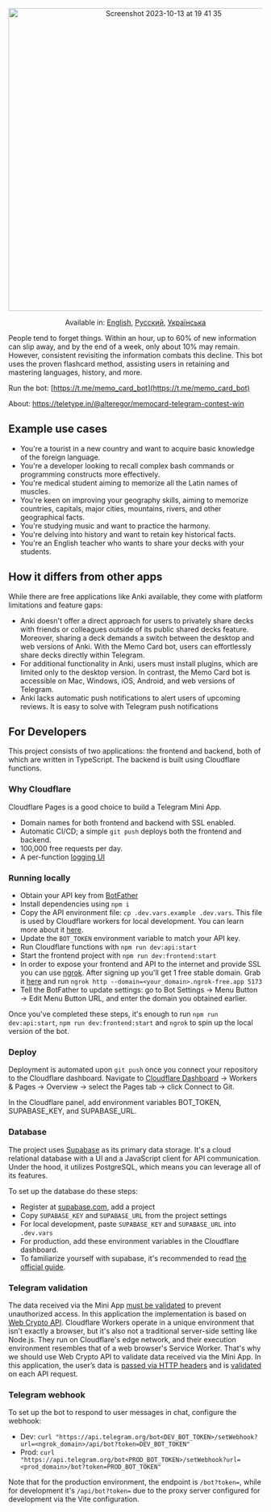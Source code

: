 <p align="center">
<img width="600" alt="Screenshot 2023-10-13 at 19 41 35" src="https://github.com/kubk/memo-card/assets/22447849/7f754776-3e57-4669-becc-410e1b285199"></p>

<p align="center">
  Available in: <a href="./README.md">English</a>, <a href="./README.ru.md">Русский</a>, <a href="./README.ua.md">Українська</a>
</p>

People tend to forget things. Within an hour, up to 60% of new information can slip away, and by the end of a week, only about 10% may remain. However, consistent revisiting the information combats this decline. This bot uses the proven flashcard method, assisting users in retaining and mastering languages, history, and more.

Run the bot: [https://t.me/memo_card_bot](https://t.me/memo_card_bot)

About: https://teletype.in/@alteregor/memocard-telegram-contest-win 

## Example use cases
- You're a tourist in a new country and want to acquire basic knowledge of the foreign language. 
- You're a developer looking to recall complex bash commands or programming constructs more effectively.
- You're medical student aiming to memorize all the Latin names of muscles.
- You're keen on improving your geography skills, aiming to memorize countries, capitals, major cities, mountains, rivers, and other geographical facts.
- You're studying music and want to practice the harmony.
- You're delving into history and want to retain key historical facts.
- You're an English teacher who wants to share your decks with your students.

## How it differs from other apps

While there are free applications like Anki available, they come with platform limitations and feature gaps:
- Anki doesn't offer a direct approach for users to privately share decks with friends or colleagues outside of its public shared decks feature. Moreover, sharing a deck demands a switch between the desktop and web versions of Anki. With the Memo Card bot, users can effortlessly share decks directly within Telegram.
- For additional functionality in Anki, users must install plugins, which are limited only to the desktop version. In contrast, the Memo Card bot is accessible on Mac, Windows, iOS, Android, and web versions of Telegram.
- Anki lacks automatic push notifications to alert users of upcoming reviews. It is easy to solve with Telegram push notifications

## For Developers

This project consists of two applications: the frontend and backend, both of which are written in TypeScript. The backend is built using Cloudflare functions.

### Why Cloudflare

Cloudflare Pages is a good choice to build a Telegram Mini App.
- Domain names for both frontend and backend with SSL enabled.
- Automatic CI/CD; a simple `git push` deploys both the frontend and backend.
- 100,000 free requests per day.
- A per-function [logging UI](https://developers.cloudflare.com/pages/platform/functions/debugging-and-logging/)

### Running locally
- Obtain your API key from [BotFather](https://core.telegram.org/bots/tutorial)
- Install dependencies using `npm i`
- Copy the API environment file: `cp .dev.vars.example .dev.vars`. This file is used by Cloudflare workers for local development. You can learn more about it [here](https://developers.cloudflare.com/workers/configuration/environment-variables/).
- Update the `BOT_TOKEN` environment variable to match your API key.
- Run Cloudflare functions with `npm run dev:api:start`
- Start the frontend project with `npm run dev:frontend:start`
- In order to expose your frontend and API to the internet and provide SSL you can use [ngrok](https://ngrok.com). After signing up you'll get 1 free stable domain. Grab it [here](https://dashboard.ngrok.com/cloud-edge/domains) and run `ngrok http --domain=<your_domain>.ngrok-free.app 5173`   
- Tell the BotFather to update settings: go to Bot Settings -> Menu Button -> Edit Menu Button URL, and enter the domain you obtained earlier.

Once you've completed these steps, it's enough to run `npm run dev:api:start`, `npm run dev:frontend:start` and `ngrok` to spin up the local version of the bot.

### Deploy
Deployment is automated upon `git push` once you connect your repository to the Cloudflare dashboard. Navigate to [Cloudflare Dashboard](https://dash.cloudflare.com/) -> Workers & Pages -> Overview -> select the Pages tab -> click Connect to Git.

In the Cloudflare panel, add environment variables BOT_TOKEN, SUPABASE_KEY, and SUPABASE_URL.

### Database
The project uses [Supabase](https://supabase.com/) as its primary data storage. It's a cloud relational database with a UI and a JavaScript client for API communication. Under the hood, it utilizes PostgreSQL, which means you can leverage all of its features.

To set up the database do these steps:

- Register at [supabase.com](https://supabase.com/dashboard/projects), add a project
- Copy `SUPABASE_KEY` and `SUPABASE_URL` from the project settings
- For local development, paste `SUPABASE_KEY` and `SUPABASE_URL` into `.dev.vars`
- For production, add these environment variables in the Cloudflare dashboard.
- To familiarize yourself with supabase, it's recommended to read [the official guide](https://supabase.com/docs/guides/database/overview).

### Telegram validation

The data received via the Mini App [must be validated](https://core.telegram.org/bots/webapps#testing-mini-apps) to prevent unauthorized access.
In this application the implementation is based on [Web Crypto API](https://developers.cloudflare.com/workers/runtime-apis/web-crypto/). Cloudflare Workers operate in a unique environment that isn't exactly a browser, but it's also not a traditional server-side setting like Node.js. They run on Cloudflare's edge network, and their execution environment resembles that of a web browser's Service Worker. That's why we should use Web Crypto API to validate data received via the Mini App. In this application, the user’s data is [passed via HTTP headers](https://github.com/kubk/memo-card/blob/main/src/lib/request/request.ts#L17) and is [validated](https://github.com/kubk/memo-card/blob/main/functions/lib/telegram/validate-telegram-request.ts#L26) on each API request.

### Telegram webhook

To set up the bot to respond to user messages in chat, configure the webhook:

- Dev: `curl "https://api.telegram.org/bot<DEV_BOT_TOKEN>/setWebhook?url=<ngrok_domain>/api/bot?token=DEV_BOT_TOKEN"`
- Prod: `curl "https://api.telegram.org/bot<PROD_BOT_TOKEN>/setWebhook?url=<prod_domain>/bot?token=PROD_BOT_TOKEN"`
 
Note that for the production environment, the endpoint is `/bot?token=`, while for development it's `/api/bot?token=` due to the proxy server configured for development via the Vite configuration.
